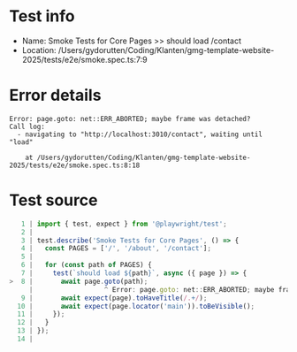 # Test info

- Name: Smoke Tests for Core Pages >> should load /contact
- Location: /Users/gydorutten/Coding/Klanten/gmg-template-website-2025/tests/e2e/smoke.spec.ts:7:9

# Error details

```
Error: page.goto: net::ERR_ABORTED; maybe frame was detached?
Call log:
  - navigating to "http://localhost:3010/contact", waiting until "load"

    at /Users/gydorutten/Coding/Klanten/gmg-template-website-2025/tests/e2e/smoke.spec.ts:8:18
```

# Test source

```ts
   1 | import { test, expect } from '@playwright/test';
   2 |
   3 | test.describe('Smoke Tests for Core Pages', () => {
   4 |   const PAGES = ['/', '/about', '/contact'];
   5 |
   6 |   for (const path of PAGES) {
   7 |     test(`should load ${path}`, async ({ page }) => {
>  8 |       await page.goto(path);
     |                  ^ Error: page.goto: net::ERR_ABORTED; maybe frame was detached?
   9 |       await expect(page).toHaveTitle(/.+/);
  10 |       await expect(page.locator('main')).toBeVisible();
  11 |     });
  12 |   }
  13 | });
  14 |
```